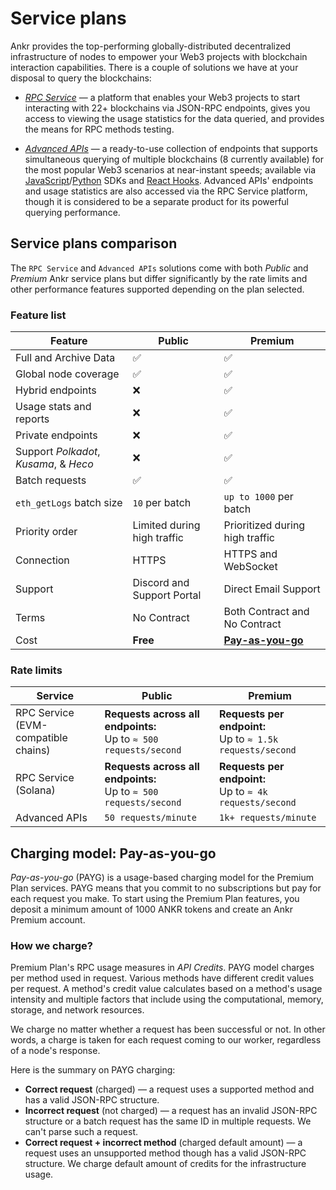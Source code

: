 # Service plans

Ankr provides the top-performing globally-distributed decentralized infrastructure of nodes to empower your Web3 projects with blockchain interaction capabilities. There is a couple of solutions we have at your disposal to query the blockchains:

  * *[RPC Service](/rpc-service/overview)* — a platform that enables your Web3 projects to start interacting with 22+ blockchains via JSON-RPC endpoints, gives you access to viewing the usage statistics for the data queried, and provides the means for RPC methods testing.

  * *[Advanced APIs](/advanced-api/overview)* — a ready-to-use collection of endpoints that supports simultaneous querying of multiple blockchains (8 currently available) for the most popular Web3 scenarios at near-instant speeds; available via [JavaScript](/advanced-api/javascript-sdk)/[Python](/advanced-api/python-sdk) SDKs and [React Hooks](/advanced-api/react-hooks). Advanced APIs' endpoints and usage statistics are also accessed via the RPC Service platform, though it is considered to be a separate product for its powerful querying performance.

## Service plans comparison

The `RPC Service` and `Advanced APIs` solutions come with both *Public* and *Premium* Ankr service plans but differ significantly by the rate limits and other performance features supported depending on the plan selected.

### Feature list

| Feature                                | Public                      | Premium                                                                       |
|----------------------------------------|-----------------------------|-------------------------------------------------------------------------------|
| Full and Archive Data                  | ✅                           | ✅                                                                             |
| Global node coverage                   | ✅                           | ✅                                                                             |
| Hybrid endpoints                       | ❌                           | ✅                                                                             |
| Usage stats and reports                | ❌                           | ✅                                                                             |
| Private endpoints                      | ❌                           | ✅                                                                             |
| Support *Polkadot*, *Kusama*, & *Heco* | ❌                           | ✅                                                                             |
| Batch requests                         | ✅                           | ✅                                                                             |
| `eth_getLogs` batch size               | `10` per batch              | `up to 1000` per batch                                                        |
| Priority order                         | Limited during high traffic | Prioritized during high traffic                                               |
| Connection                             | HTTPS                       | HTTPS and WebSocket                                                           |
| Support                                | Discord and Support Portal  | Direct Email Support                                                          |
| Terms                                  | No Contract                 | Both Contract and No Contract                                                 |
| Cost                                   | **Free**                    | **[Pay-as-you-go](/rpc-service/service-plans/#charging-model-pay-as-you-go)** |

### Rate limits

| Service                                 | Public                                                               | Premium                                                       |
|-----------------------------------------|----------------------------------------------------------------------|---------------------------------------------------------------|
| RPC Service<br/>(EVM-compatible chains) | **Requests across all endpoints:**<br/>Up to `≈ 500 requests/second` | **Requests per endpoint:**<br/>Up to `≈ 1.5k requests/second` |
| RPC Service<br/>(Solana)                | **Requests across all endpoints:**<br/>Up to `≈ 500 requests/second` | **Requests per endpoint:**<br/>Up to `≈ 4k requests/second`   |
| Advanced APIs                           | `50 requests/minute`                                                 | `1k+ requests/minute`                                         |

## Charging model: Pay-as-you-go

_Pay-as-you-go_ (PAYG) is a usage-based charging model for the Premium Plan services. PAYG means that you commit to no subscriptions but pay for each request you make. To start using the Premium Plan features, you deposit a minimum amount of 1000 ANKR tokens and create an Ankr Premium account.

### How we charge?

Premium Plan's RPC usage measures in *API Credits*. PAYG model charges per method used in request. Various methods have different credit values per request. A method's credit value calculates based on a method's usage intensity and multiple factors that include using the computational, memory, storage, and network resources.

[//]: # (Premium Plan supports two communication protocols:)

[//]: # ()
[//]: # (* **HTTPS** — this one is used either for individual or batch requests.)

[//]: # (* **WebSocket** — this one is used to establish a communication channel.)

We charge no matter whether a request has been successful or not. In other words, a charge is taken for each request coming to our worker, regardless of a node's response.

Here is the summary on PAYG charging:

  * **Correct request** (charged) — a request uses a supported method and has a valid JSON-RPC structure. 
  * **Incorrect request** (not charged) — a request has an invalid JSON-RPC structure or a batch request has the same ID in multiple requests. We can't parse such a request.
  * **Correct request + incorrect method** (charged default amount) — a request uses an unsupported method though has a valid JSON-RPC structure. We charge default amount of credits for the infrastructure usage.

[//]: # (## Get started with Premium)

[//]: # ()
[//]: # (1. Go to the [RPC Services]&#40;https://www.ankr.com/rpc/&#41; platform.)

[//]: # (2. [Connect your wallet]&#40;/rpc-service/premium-account-operations/#connect-wallet&#41;.)

[//]: # (3. [Deposit funds]&#40;/rpc-service/premium-account-operations/#top-up&#41;.)

[//]: # (4. [Add Premium Endpoints into your project]&#40;/rpc-service/blockchain-interactions/#rpc-apis-for-your-project&#41; to interact with a blockchain.)
